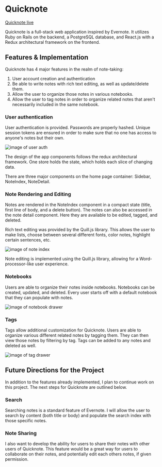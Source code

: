 # Quicknote

[Quicknote live][heroku]

[heroku]: http://www.qcknotes.heroku.com
Quicknote is a full-stack web application inspired by Evernote.  It utilizes Ruby on Rails on the backend, a PostgreSQL database, and React.js with a Redux architectural framework on the frontend.  

## Features & Implementation

  Quicknote has 4 major features in the realm of note-taking:

  1. User account creation and authentication
  2. Be able to write notes with rich text editing, as well as update/delete them.
  3. Allow the user to organize those notes in various notebooks.
  4. Allow the user to tag notes in order to organize related notes that aren't necessarily included in the same notebook.



### User authentication

  User authentication is provided. Passwords are properly hashed. Unique session tokens are ensured in order to make sure that no one has access to anyone's notes but their own.

  ![image of user auth](wireframes/production_images/splash_page.png)

  The design of the app components follows the redux architectural framework.  One store holds the state, which holds each slice of changing data.

  There are three major components on the home page container: Sidebar, NoteIndex, NoteDetail.

### Note Rendering and Editing

  Notes are rendered in the NoteIndex component in a compact state (title, first line of body, and a delete button).  The notes can also be accessed in the note detail component.  Here they are available to be edited, tagged, and deleted.

  Rich text editing was provided by the Quill.js library. This allows the user to make lists, choose between several different fonts, color notes, highlight certain sentences, etc.

![image of note index](wireframes/production_images/note_detail_view.png)

Note editing is implemented using the Quill.js library, allowing for a Word-processor-like user experience.

### Notebooks

Users are able to organize their notes inside notebooks.  Notebooks can be created, updated, and deleted.  Every user starts off with a default notebook that they can populate with notes.  

![image of notebook drawer](wireframes/production_images/notebook-view.png)

### Tags

Tags allow additional customization for Quicknote. Users are able to organize various different related notes by tagging them.  They can then view those notes by filtering by tag.  Tags can be added to any notes and deleted as well.

![image of tag drawer](wireframes/production_images/tag-view.png)

## Future Directions for the Project

In addition to the features already implemented, I plan to continue work on this project.  The next steps for Quicknote are outlined below.

### Search

Searching notes is a standard feature of Evernote.  I will allow the user to search by content (both title or body) and populate the search index with those specific notes.

### Note Sharing

I also want to develop the ability for users to share their notes with other users of Quicknote.  This feature would be a great way for users to collaborate on their notes, and potentially edit each others notes, if given permission. 
